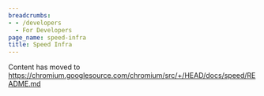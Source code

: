 ```yaml
---
breadcrumbs:
- - /developers
  - For Developers
page_name: speed-infra
title: Speed Infra
---
```


Content has moved to
<https://chromium.googlesource.com/chromium/src/+/HEAD/docs/speed/README.md>